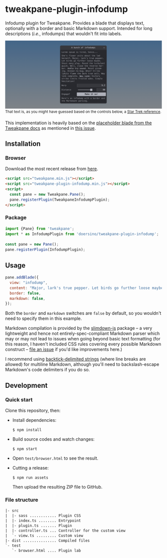 # tweakpane-plugin-infodump

Infodump plugin for Tweakpane. Provides a blade that displays text, optionally with a border and basic Markdown support. Intended for long descriptions (*i.e.*, infodumps) that wouldn't fit into labels.

![](screenshot.png)
<sup>That text is, as you might have guessed based on the controls below, a [Star Trek reference](https://www.youtube.com/watch?v=XU-8Mh2iHEk).</sup>

This implementation is heavily based on the [placeholder blade from the Tweakpane docs](https://github.com/cocopon/tweakpane/blob/a4786be6dae7cad58dbbfe2f047ca097954c4f1f/packages/tweakpane/src/doc/ts/placeholder-plugin.ts) as mentioned in [this issue](https://github.com/cocopon/tweakpane/issues/397).

## Installation

### Browser

Download the most recent release from [here](https://github.com/doersino/tweakpane-plugin-infodump/releases).

```html
<script src="tweakpane.min.js"></script>
<script src="tweakpane-plugin-infodump.min.js"></script>
<script>
  const pane = new Tweakpane.Pane();
  pane.registerPlugin(TweakpaneInfodumpPlugin);
</script>
```


### Package

```js
import {Pane} from 'tweakpane';
import * as InfodumpPlugin from 'doersino/tweakpane-plugin-infodump';

const pane = new Pane();
pane.registerPlugin(InfodumpPlugin);
```


## Usage

```js
pane.addBlade({
  view: "infodump",
  content: "Major, lark's true pepper. Let birds go further loose maybe. Shout easy play.",
  border: false,
  markdown: false,
});
```

Both the `border` and `markdown` switches are `false` by default, so you wouldn't need to specify them in this example.

Markdown compilation is provided by the [slimdown-js](https://github.com/erikvullings/slimdown-js) package – a very lightweight and hence not entirely-spec-compliant Markdown parser which may or may not lead to issues when going beyond basic text formatting (for this reason, I haven't included CSS rules covering every possible Markdown construct – [file an issue](https://github.com/doersino/tweakpane-plugin-infodump/issues) if you'd like improvements here.)

I recommend using [backtick-delimited strings](https://developer.mozilla.org/en-US/docs/Web/JavaScript/Reference/Template_literals) (where line breaks are allowed) for multiline Markdown, although you'll need to backslash-escape Markdown's code delimiters if you do so.


## Development

### Quick start

Clone this repository, then:

* Install dependencies:

  ```
  $ npm install
  ```

* Build source codes and watch changes:

  ```
  $ npm start
  ```

* Open `test/browser.html` to see the result.

* Cutting a release:

  ```
  $ npm run assets
  ```

  Then upload the resulting ZIP file to GitHub.


### File structure

```
|- src
|  |- sass ............ Plugin CSS
|  |- index.ts ........ Entrypoint
|  |- plugin.ts ....... Plugin
|  |- controller.ts ... Controller for the custom view
|  `- view.ts ......... Custom view
|- dist ............... Compiled files
`- test
   `- browser.html .... Plugin lab
```



